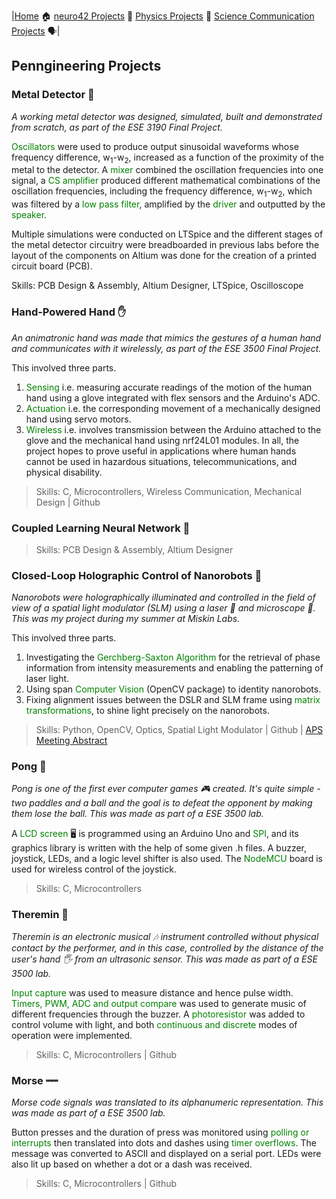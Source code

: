 <p style="text-align: center;">
  
  |[Home](https://tarunyaa.github.io) 🏠   [neuro42 Projects](https://tarunyaa.github.io/neuro42-projects/) 📡   [Physics Projects](https://tarunyaa.github.io/physics-projects/) 🔭   [Science Communication Projects](https://tarunyaa.github.io/science-communication-projects/) 🗣|</p>

## Penngineering Projects

### Metal Detector 🤘
*A working metal detector was designed, simulated, built and demonstrated from scratch, as part of the ESE 3190 Final Project.*

<span style="color:green">Oscillators</span> were used to produce output sinusoidal waveforms whose frequency difference, w<sub>1</sub>-w<sub>2</sub>, increased as a function of the proximity of the metal to the detector. A <span style="color:green">mixer</span> combined the oscillation frequencies into one signal, a <span style="color:green">CS amplifier</span> produced different mathematical combinations of the oscillation frequencies, including the frequency difference, w<sub>1</sub>-w<sub>2</sub>, which was filtered by a <span style="color:green">low pass filter</span>, amplified by the <span style="color:green">driver</span> and outputted by the <span style="color:green">speaker</span>.

Multiple simulations were conducted on LTSpice and the different stages of the metal detector circuitry were breadboarded in previous labs before the layout of the components on Altium was done for the creation of a printed circuit board (PCB). 

Skills: PCB Design & Assembly, Altium Designer, LTSpice, Oscilloscope

### Hand-Powered Hand ✋
*An animatronic hand was made that mimics the gestures of a human hand and communicates with it wirelessly, as part of the ESE 3500 Final Project.*

This involved three parts.
1. <span style="color:green">Sensing</span> i.e. measuring accurate readings of the motion of the human hand using a glove integrated with flex sensors and the Arduino's ADC.
2. <span style="color:green">Actuation</span> i.e. the corresponding movement of a mechanically designed hand using servo motors.
3. <span style="color:green">Wireless</span> i.e. involves transmission between the Arduino attached to the glove and the mechanical hand using nrf24L01 modules.
In all, the project hopes to prove useful in applications where human hands cannot be used in hazardous situations, telecommunications, and physical disability. 

> Skills: C, Microcontrollers, Wireless Communication, Mechanical Design | Github

### Coupled Learning Neural Network 🧠
> Skills: PCB Design & Assembly, Altium Designer

### Closed-Loop Holographic Control of Nanorobots 🤖
*Nanorobots were holographically illuminated and controlled in the field of view of a spatial light modulator (SLM) using a laser 🚨 and microscope 🔬. This was my project during my summer at Miskin Labs.*

This involved three parts.
1. Investigating the <span style="color:green">Gerchberg-Saxton Algorithm</span> for the retrieval of phase information from intensity measurements and enabling the patterning of laser light.
2. Using span <span style="color:green">Computer Vision</span> (OpenCV package) to identity nanorobots.
3. Fixing alignment issues between the DSLR and SLM frame using <span style="color:green">matrix transformations</span>, to shine light precisely on the nanorobots.

> Skills: Python, OpenCV, Optics, Spatial Light Modulator | Github | [APS Meeting Abstract](https://meetings.aps.org/Meeting/MAR23/Session/Y10.5)

### Pong 🏓
*Pong is one of the first ever computer games 🎮 created. It's quite simple - two paddles and a ball and the goal is to defeat the opponent by making them lose the ball. This was made as part of a ESE 3500 lab.*

A <span style="color:green">LCD screen</span> 🖥 is programmed using an Arduino Uno and <span style="color:green">SPI</span>, and its graphics library is written with the help of some given .h files. A buzzer, joystick, LEDs, and a logic level shifter is also used. The <span style="color:green">NodeMCU</span> board is used for wireless control of the joystick.

> Skills: C, Microcontrollers

### Theremin 🎵
*Theremin is an electronic musical 🎶 instrument controlled without physical contact by the performer, and in this case, controlled by the distance of the user's hand 🖐 from an ultrasonic sensor. This was made as part of a ESE 3500 lab.*

<span style="color:green">Input capture</span> was used to measure distance and hence pulse width. <span style="color:green">Timers, PWM, ADC and output compare </span>was used to generate music of different frequencies through the buzzer. A <span style="color:green">photoresistor</span> was added to control volume with light, and both <span style="color:green">continuous and discrete</span> modes of operation were implemented.

> Skills: C, Microcontrollers | Github

### Morse ┉┉
*Morse code signals was translated to its alphanumeric representation. This was made as part of a ESE 3500 lab.*

Button presses and the duration of press was monitored using <span style="color:green">polling or interrupts</span> then translated into dots and dashes using <span style="color:green">timer overflows</span>. The message was converted to ASCII and displayed on a serial port. LEDs were also lit up based on whether a dot or a dash was received.

> Skills: C, Microcontrollers | Github
